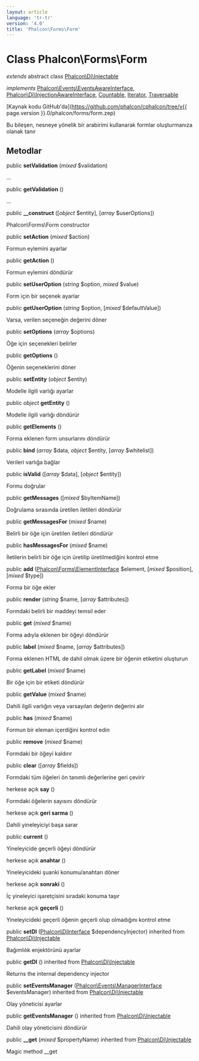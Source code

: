 ```yaml
---
layout: article
language: 'tr-tr'
version: '4.0'
title: 'Phalcon\Forms\Form'
---
```

# Class **Phalcon\Forms\Form**

*extends* abstract class [Phalcon\Di\Injectable](Phalcon_Di_Injectable)

*implements* [Phalcon\Events\EventsAwareInterface](Phalcon_Events_EventsAwareInterface), [Phalcon\Di\InjectionAwareInterface](Phalcon_Di_InjectionAwareInterface), [Countable](https://php.net/manual/en/class.countable.php), [Iterator](https://php.net/manual/en/class.iterator.php), [Traversable](https://php.net/manual/en/class.traversable.php)

[Kaynak kodu GitHub'da](https://github.com/phalcon/cphalcon/tree/v{{ page.version }}.0/phalcon/forms/form.zep)

Bu bileşen, nesneye yönelik bir arabirimi kullanarak formlar oluşturmanıza olanak tanır

## Metodlar

public **setValidation** (*mixed* $validation)

...

public **getValidation** ()

...

public **__construct** ([*object* $entity], [*array* $userOptions])

Phalcon\Forms\Form constructor

public **setAction** (*mixed* $action)

Formun eylemini ayarlar

public **getAction** ()

Formun eylemini döndürür

public **setUserOption** (*string* $option, *mixed* $value)

Form için bir seçenek ayarlar

public **getUserOption** (*string* $option, [*mixed* $defaultValue])

Varsa, verilen seçeneğin değerini döner

public **setOptions** (*array* $options)

Öğe için seçenekleri belirler

public **getOptions** ()

Öğenin seçeneklerini döner

public **setEntity** (*object* $entity)

Modelle ilgili varlığı ayarlar

public *object* **getEntity** ()

Modelle ilgili varlığı döndürür

public **getElements** ()

Forma eklenen form unsurlarını döndürür

public **bind** (*array* $data, *object* $entity, [*array* $whitelist])

Verileri varlığa bağlar

public **isValid** ([*array* $data], [*object* $entity])

Formu doğrular

public **getMessages** ([*mixed* $byItemName])

Doğrulama sırasında üretilen iletileri döndürür

public **getMessagesFor** (*mixed* $name)

Belirli bir öğe için üretilen iletileri döndürür

public **hasMessagesFor** (*mixed* $name)

İletilerin belirli bir öğe için üretilip üretilmediğini kontrol etme

public **add** ([Phalcon\Forms\ElementInterface](Phalcon_Forms_ElementInterface) $element, [*mixed* $position], [*mixed* $type])

Forma bir öğe ekler

public **render** (*string* $name, [*array* $attributes])

Formdaki belirli bir maddeyi temsil eder

public **get** (*mixed* $name)

Forma adıyla eklenen bir öğeyi döndürür

public **label** (*mixed* $name, [*array* $attributes])

Forma eklenen HTML de dahil olmak üzere bir öğenin etiketini oluşturun

public **getLabel** (*mixed* $name)

Bir öğe için bir etiketi döndürür

public **getValue** (*mixed* $name)

Dahili ilgili varlığın veya varsayılan değerin değerini alır

public **has** (*mixed* $name)

Formun bir eleman içerdiğini kontrol edin

public **remove** (*mixed* $name)

Formdaki bir öğeyi kaldırır

public **clear** ([*array* $fields])

Formdaki tüm öğeleri ön tanımlı değerlerine geri çevirir

herkese açık **say** ()

Formdaki öğelerin sayısını döndürür

herkese açık **geri sarma** ()

Dahili yineleyiciyi başa sarar

public **current** ()

Yineleyicide geçerli öğeyi döndürür

herkese açık **anahtar** ()

Yineleyicideki şuanki konumu/anahtarı döner

herkese açık **sonraki** ()

İç yineleyici işaretçisini sıradaki konuma taşır

herkese açık **geçerli** ()

Yineleyicideki geçerli öğenin geçerli olup olmadığını kontrol etme

public **setDI** ([Phalcon\DiInterface](Phalcon_DiInterface) $dependencyInjector) inherited from [Phalcon\Di\Injectable](Phalcon_Di_Injectable)

Bağımlılık enjektörünü ayarlar

public **getDI** () inherited from [Phalcon\Di\Injectable](Phalcon_Di_Injectable)

Returns the internal dependency injector

public **setEventsManager** ([Phalcon\Events\ManagerInterface](Phalcon_Events_ManagerInterface) $eventsManager) inherited from [Phalcon\Di\Injectable](Phalcon_Di_Injectable)

Olay yöneticisi ayarlar

public **getEventsManager** () inherited from [Phalcon\Di\Injectable](Phalcon_Di_Injectable)

Dahili olay yöneticisini döndürür

public **__get** (*mixed* $propertyName) inherited from [Phalcon\Di\Injectable](Phalcon_Di_Injectable)

Magic method __get